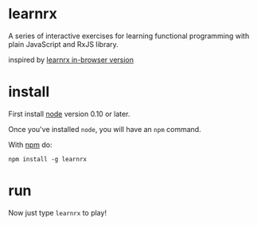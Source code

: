 # learnrx
A series of interactive exercises for learning functional programming with plain JavaScript and RxJS library.

inspired by [learnrx in-browser version](https://github.com/ReactiveX/learnrx)

# install

First install [node](http://nodejs.org) version 0.10 or later.

Once you've installed `node`, you will have an `npm` command.

With [npm](https://npmjs.org) do:

```
npm install -g learnrx
```

# run

Now just type `learnrx` to play!
